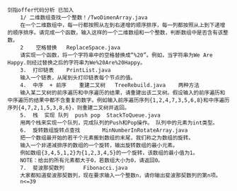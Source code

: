 

	剑指offer代码分析 已加入
		1/ 二维数组查找一个整数！/TwoDimenArray.java
		在一个二维数组中，每一行都按照从左到右递增的顺序排序，每一列都按照从上到下递增的顺序排序。请完成一个函数，输入这样的一个二维数组和一个整数，判断数组中是否含有该整数。
		2    空格替换	ReplaceSpace.java
		请实现一个函数，将一个字符串中的空格替换成“%20”。例如，当字符串为We Are Happy.则经过替换之后的字符串为We%20Are%20Happy。
		3.	打印链表 	PrintList.java
		输入一个链表，从尾到头打印链表每个节点的值。
		4.	中序  + 前序    重建二叉树	TreeRebuild.java	两种方法
		输入某二叉树的前序遍历和中序遍历的结果，请重建出该二叉树。假设输入的前序遍历和中序遍历的结果中都不含重复的数字。例如输入前序遍历序列{1,2,4,7,3,5,6,8}和中序遍历序列{4,7,2,1,5,3,8,6}，则重建二叉树并返回。
		5.	栈  实现 队列  push pop	StackToQueue.java
		用两个栈来实现一个队列，完成队列的Push和Pop操作。 队列中的元素为int类型。
		6.	旋转数组旋转点查找		MinNumberInRotateArray.java
		把一个数组最开始的若干个元素搬到数组的末尾，我们称之为数组的旋转。
		输入一个非递减排序的数组的一个旋转，输出旋转数组的最小元素。
		例如数组{3,4,5,1,2}为{1,2,3,4,5}的一个旋转，该数组的最小值为1。
		NOTE：给出的所有元素都大于0，若数组大小为0，请返回0。
		7.	斐波那契数列		Fibonacci.java
		大家都知道斐波那契数列，现在要求输入一个整数n，请你输出斐波那契数列的第n项。
		n<=39
		